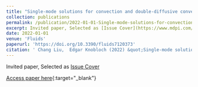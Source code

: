 ```yaml
---
title: "Single-mode solutions for convection and double-diffusive convection in porous media"
collection: publications
permalink: /publication/2022-01-01-Single-mode-solutions-for-convection-and-double-diffusive-convection-in-porous-media
excerpt: Invited paper, Selected as [Issue Cover](https://www.mdpi.com/2311-5521/7/12)
date: 2022-01-01
venue: 'Fluids'
paperurl: 'https://doi.org/10.3390/fluids7120373'
citation: ' Chang Liu,  Edgar Knobloch (2022) &quot;Single-mode solutions for convection and double-diffusive convection in porous media.&quot; <i>Fluids</i>. 7, 373.'
---
```

Invited paper, Selected as [Issue Cover](https://www.mdpi.com/2311-5521/7/12)

[Access paper here](https://doi.org/10.3390/fluids7120373){:target="_blank"}

